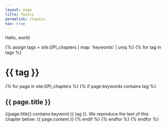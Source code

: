 ```yaml
---
layout: page
title: Topics
permalink: /topics
nav: true
---
```


Hello, world

{% assign tags =  site.GPI_chapters | map: 'keywords' | uniq %}
{% for tag in tags %}
  <h1>{{ tag }}</h1>
  {% for page in site.GPI_chapters %}
    {% if page.keywords contains tag %}
      <h2>{{ page.title }}</h2>
      {{page.title}} contains keyword {{ tag }}. We reproduce the text of this chapter below:
      {{ page.content }}
    {% endif %}
  {% endfor %}
{% endfor %}
